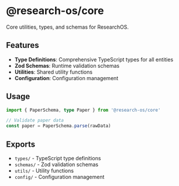 # @research-os/core

Core utilities, types, and schemas for ResearchOS.

## Features

- **Type Definitions**: Comprehensive TypeScript types for all entities
- **Zod Schemas**: Runtime validation schemas
- **Utilities**: Shared utility functions
- **Configuration**: Configuration management

## Usage

```typescript
import { PaperSchema, type Paper } from '@research-os/core'

// Validate paper data
const paper = PaperSchema.parse(rawData)
```

## Exports

- `types/` - TypeScript type definitions
- `schemas/` - Zod validation schemas
- `utils/` - Utility functions
- `config/` - Configuration management
